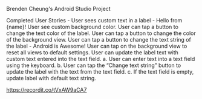 Brenden Cheung's Android Studio Project

Completed User Stories - 
User sees custom text in a label - Hello from {name}!
User see custom background color.
User can tap a button to change the text color of the label.
User can tap a button to change the color of the background view.
User can tap a button to change the text string of the label - Android is Awesome!
User can tap on the background view to reset all views to default settings.
User can update the label text with custom text entered into the text field.
  a. User can enter text into a text field using the keyboard.
  b. User can tap the “Change text string” button to update the label with the text from the text field.
  c. If the text field is empty, update label with default text string.

https://recordit.co/tVxAW9aCA7
